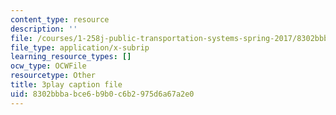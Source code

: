 ```yaml
---
content_type: resource
description: ''
file: /courses/1-258j-public-transportation-systems-spring-2017/8302bbbabce6b9b0c6b2975d6a67a2e0_K2g0trGAfgo.srt
file_type: application/x-subrip
learning_resource_types: []
ocw_type: OCWFile
resourcetype: Other
title: 3play caption file
uid: 8302bbba-bce6-b9b0-c6b2-975d6a67a2e0
---
```

